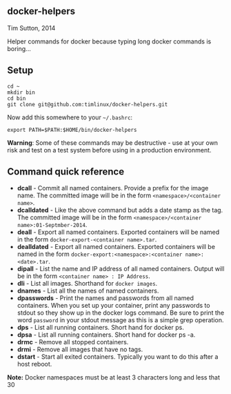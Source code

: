 ## docker-helpers

Tim Sutton, 2014

Helper commands for docker because typing long docker commands is boring...


## Setup

```
cd ~
mkdir bin
cd bin
git clone git@github.com:timlinux/docker-helpers.git
```

Now add this somewhere to your ``~/.bashrc``:

```
export PATH=$PATH:$HOME/bin/docker-helpers
```

**Warning**: Some of these commands may be destructive - use at your own risk
and test on a test system before using in a production environment.

## Command quick reference

* **dcall** - Commit all named containers. Provide a prefix for the image name.
  The committed image will be in the form ``<namespace>/<container name>``.
* **dcalldated** - Like the above command but adds a date stamp as the tag.
  The committed image will be in the form ``<namespace>/<container name>:01-Septmber-2014``.
* **deall** - Export all named containers. Exported containers will be named
  in the form ``docker-export-<container name>.tar``.
* **dealldated** - Export all named containers. Exported containers will be named
  in the form ``docker-export:<namespace>:<container name>:<date>.tar``.
* **dipall** - List the name and IP address of all named containers. Output 
  will be in the form ``<container name> : IP Address``. 
* **dli** - List all images. Shorthand for ``docker images``.
* **dnames** - List all the names of named containers.
* **dpasswords** - Print the names and passwords from all named containers.
  When you set up your container, print any passwords to stdout so they show up
  in the docker logs command. Be sure to print the word ``password`` in your
  stdout message as this is a simple grep operation.
* **dps** - List all running containers. Short hand for docker ps.
* **dpsa** - List all running containers. Short hand for docker ps -a.
* **drmc** - Remove all stopped containers.
* **drmi** - Remove all images that have no tags.
* **dstart** - Start all exited containers. Typically you want to do this after
  a host reboot.

**Note:** Docker namespaces must be at least 3 characters long and less that 30
